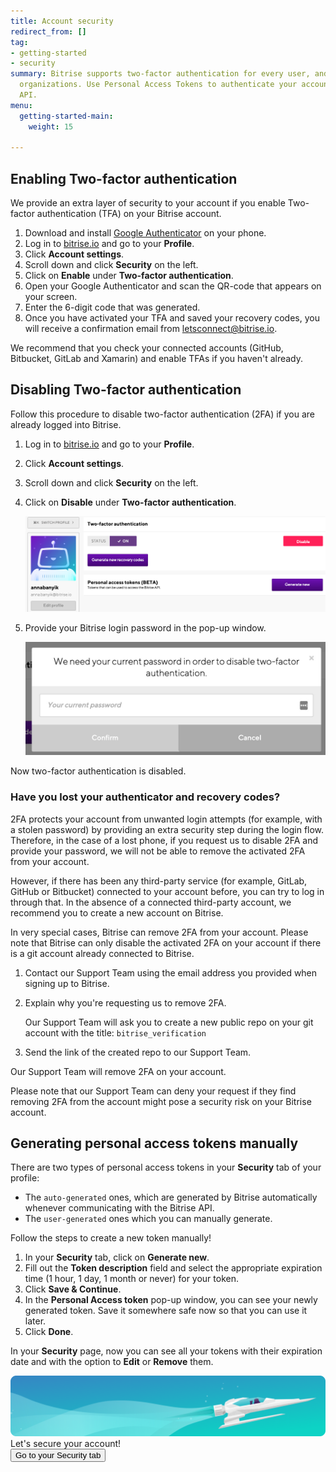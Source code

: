 ```yaml
---
title: Account security
redirect_from: []
tag:
- getting-started
- security
summary: Bitrise supports two-factor authentication for every user, and SAML SSO for
  organizations. Use Personal Access Tokens to authenticate your account to the Bitrise
  API.
menu:
  getting-started-main:
    weight: 15

---
```

## Enabling Two-factor authentication

We provide an extra layer of security to your account if you enable Two-factor authentication (TFA) on your Bitrise account.

1. Download and install [Google Authenticator](https://support.google.com/accounts/answer/1066447?hl=en) on your phone.
2. Log in to [bitrise.io](https://www.bitrise.io) and go to your **Profile**.
3. Click **Account settings**.
4. Scroll down and click **Security** on the left.
5. Click on **Enable** under **Two-factor authentication**.
6. Open your Google Authenticator and scan the QR-code that appears on your screen.
7. Enter the 6-digit code that was generated.
8. Once you have activated your TFA and saved your recovery codes, you will receive a confirmation email from letsconnect@bitrise.io.

We recommend that you check your connected accounts (GitHub, Bitbucket, GitLab and Xamarin) and enable TFAs if you haven't already.

## Disabling Two-factor authentication

Follow this procedure to disable two-factor authentication (2FA) if you are already logged into Bitrise.

1. Log in to [bitrise.io](https://www.bitrise.io) and go to your **Profile**.
2. Click **Account settings**.
3. Scroll down and click **Security** on the left.
4. Click on **Disable** under **Two-factor authentication**.

   ![](/img/disable-tfa.png)
5. Provide your Bitrise login password in the pop-up window.

   ![](/img/provide-password-2fa.jpg)

Now two-factor authentication is disabled.

### Have you lost your authenticator and recovery codes?

2FA protects your account from unwanted login attempts (for example, with a stolen password) by providing an extra security step during the login flow. Therefore, in the case of a lost phone, if you request us to disable 2FA and provide your password, we will not be able to remove the activated 2FA from your account.

However, if there has been any third-party service (for example, GitLab, GitHub or Bitbucket) connected to your account before, you can try to log in through that. In the absence of a connected third-party account, we recommend you to create a new account on Bitrise.

In very special cases, Bitrise can remove 2FA from your account. Please note that Bitrise can only disable the activated 2FA on your account if there is a git account already connected to Bitrise.

1. Contact our Support Team using the email address you provided when signing up to Bitrise.
2. Explain why you're requesting us to remove 2FA.

   Our Support Team will ask you to create a new public repo on your git account with the title: `bitrise_verification`
3. Send the link of the created repo to our Support Team.

Our Support Team will remove 2FA on your account.

Please note that our Support Team can deny your request if they find removing 2FA from the account might pose a security risk on your Bitrise account.

## Generating personal access tokens manually

There are two types of personal access tokens in your **Security** tab of your profile:

* The `auto-generated` ones, which are generated by Bitrise automatically whenever communicating with the Bitrise API.
* The `user-generated` ones which you can manually generate.

Follow the steps to create a new token manually!

1. In your **Security** tab, click on **Generate new**.
2. Fill out the **Token description** field and select the appropriate expiration time (1 hour, 1 day, 1 month or never) for your token.
3. Click **Save & Continue**.
4. In the **Personal Access token** pop-up window, you can see your newly generated token. Save it somewhere safe now so that you can use it later.
5. Click **Done**.

In your **Security** page, now you can see all your tokens with their expiration date and with the option to **Edit** or **Remove** them.

<div class="banner"> <img src="/assets/images/banner-bg-888x170.png" style="border: none;"> <div class="deploy-text">Let's secure your account!</div> <a target="_blank" href="https://app.bitrise.io/me/profile#/security"><button class="button">Go to your Security tab</button></a> </div>